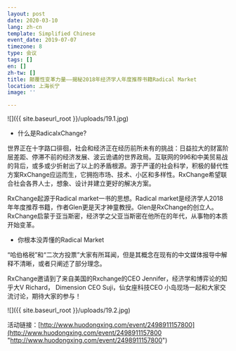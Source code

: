 ```yaml
---
layout: post
date: 2020-03-10
lang: zh-cn
template: Simplified Chinese
event_date: 2019-07-07
timezone: 8
type: 会议
tags: []
en: []
zh-tw: []
title: 颠覆性变革力量——揭秘2018年经济学人年度推荐书籍Radical Market
location: 上海长宁
image: ''

---
```

![]({{ site.baseurl_root }}/uploads/19.1.jpg)

* 什么是RadicalxChange?

世界正在十字路口徘徊，社会和经济正在经历前所未有的挑战：日益拉大的财富阶层差距、停滞不前的经济发展、波云诡谲的世界政局。互联网的996和中美贸易战的背后，或多或少折射出了以上的矛盾根源。源于严谨的社会科学，积极的替代性方案RxChange应运而生，它拥抱市场、技术、小区和多样性。RxChange希望联合社会各界人士，想象、设计并建立更好的解决方案。

RxChange起源于Radical market一书的思想。Radical market是经济学人2018年年度推荐书籍，作者Glen更是天才神童教授。Glen是RxChange的创立人。RxChange启蒙于亚当斯密，经济学之父亚当斯密在他所在的年代，从事物的本质开始变革。

* 你根本没弄懂的Radical Market

“哈伯格税”和“二次方投票”大家有所耳闻，但是其概念在现有的中文媒体报导中解释不清晰，或者只阐述了部分理念。

RxChange邀请到了来自美国的Rxchange的CEO Jennifer，经济学和博弈论的知乎大V Richard， Dimension CEO Suji，仙女座科技CEO 小岛现场一起和大家交流讨论，期待大家的参与！

![]({{ site.baseurl_root }}/uploads/19.2.jpg)

活动链接：[http://www.huodongxing.com/event/2498911157800](http://www.huodongxing.com/event/2498911157800 "http://www.huodongxing.com/event/2498911157800")
